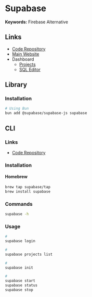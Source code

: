 # Supabase

<!--
"db:start": "supabase start",
"db:stop": "supabase stop",
-->

**Keywords:** Firebase Alternative

## Links

- [Code Repository](https://github.com/supabase/supabase)
- [Main Website](https://supabase.io)
- Dashboard
  - [Projects](https://supabase.com/dashboard/projects)
  - [SQL Editor](https://supabase.com/dashboard/project/_/sql/new)

## Library

### Installation

```sh
# Using Bun
bun add @supabase/supabase-js supabase
```

<!--
@supabase/ssr
-->

## CLI

### Links

- [Code Repository](https://github.com/supabase/cli)

### Installation

#### Homebrew

```sh
brew tap supabase/tap
brew install supabase
```

### Commands

```sh
supabase -h
```

### Usage

```sh
#
supabase login

#
supabase projects list

#
supabase init

#
supabase start
supabase status
supabase stop
```

<!--
supabase reset
supabase link
supabase gen types typescript --local --schema public > types_db.ts
supabase db dump --data-only -f ./seed.sql
supabase db diff | npx supabase migration new
supabase push
supabase pull
-->
